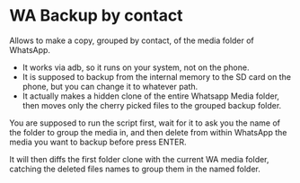 # WA Backup by contact
Allows to make a copy, grouped by contact, of the media folder of WhatsApp.

- It works via adb, so it runs on your system, not on the phone.
- It is supposed to backup from the internal memory to the SD card on the phone, but you can change it to whatever path.
- It actually makes a hidden clone of the entire Whatsapp Media folder, then moves only the cherry picked files to the grouped backup folder.

You are supposed to run the script first, 
wait for it to ask you the name of the folder to group the media in, and
then delete from within WhatsApp the media you want to backup before press ENTER.


It will then diffs the first folder clone with the current WA media folder, catching the deleted files names to group them in the named folder.
